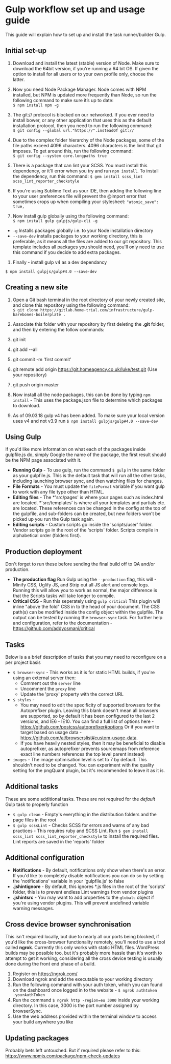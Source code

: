 # Gulp workflow set up and usage guide
This guide will explain how to set up and install the task runner/builder Gulp.

## Initial set-up

1.  Download and install the latest (stable) version of Node. Make sure to download the 64bit version, if you're running a 64 bit OS. If given the option to install for all users or to your own profile only, choose the latter.

1. Now you need Node Package Manager. Node comes with NPM installed, but NPM is updated more frequently than Node, so run the following command to make sure it’s up to date:  
`$ npm install npm -g`  

1.  The git:// protocol is blocked on our networked. If you ever need to install bower, or any other application that uses this as the default installation protocol, then you need to run the following command:  
`$ git config --global url."https://".insteadOf git://`  

1.  Due to the complex folder hierarchy of the Node packages, some of the file paths exceed 4096 characters. 4096 characters is the limit that git imposes. To get around this, run the following command:  
`$ git config --system core.longpaths true`

1. There is a package that can lint your SCSS. You must install this dependency, or it'll error when you try and run `npm install`. To install the dependency, run this command:
`$ gem install scss_lint scss_lint_reporter_checkstyle`

1. If you're using Sublime Text as your IDE, then adding the following line to your user preferences file will prevent the @import error that sometimes crops up when compiling your stylesheet:
`"atomic_save": true,`

1.  Now install gulp globally using the following command:  
`$ npm install gulp gulpjs/gulp-cli -g`
  +  `-g` Installs packages globally i.e. to your Node installation directory
  +  `--save-dev` installs packages to your working directory, this is preferable, as it means all the files are added to our git repository. This template includes all packages you should need, you'll only need to use this command if you decide to add extra packages.

1. Finally - install gulp v4 as a dev dependancy

`$ npm install gulpjs/gulp#4.0 --save-dev`

## Creating a new site

1.  Open a Git bash terminal in the root directory of your newly created site, and clone this repository using the following command:  
 `$ git clone https://gitlab.home-trial.com/infrastructure/gulp-barebones-boilerplate .`

1. Associate this folder with your repository by first deleting the **.git** folder, and then by entering the follow commands:
  1. git init
  1. git add --all
  1. git commit -m 'first commit'
  1. git remote add origin https://git.homeagency.co.uk/luke/test.git (Use your repository)
  1. git push origin master

1. Now install all the node packages, this can be done by typing `npm install` - This uses the package.json file to determine which packages to download.

1. As of 09.03.18 gulp v4 has been added. To make sure your local version uses v4 and not v3.9 run `$ npm install gulpjs/gulp#4.0 --save-dev`

## Using Gulp

If you'd like more information on what each of the packages inside gulpfile.js do, simply Google the name of the package, the first result should be the NPM page associated with it.

* **Running Gulp** - To use gulp, run the command `$ gulp` in the same folder as your gulpfile.js. This is the default task that will run all the other tasks, including launching browser sync, and then watching files for changes.
* **File Formats** -  You must update the `fileFormat` variable if you want gulp to work with any file type other than HTML.
* **Editing files** -  The *'src/pages' is where your pages such as index.html are located. *'src/templates' is where all your templates and partials etc. are located. These references can be changed in the config at the top of the gulpfile, and sub-folders can be created, but new folders won't be picked up you run the Gulp task again.
* **Editing scripts** - Custom scripts go inside the 'scripts/user' folder. Vendor scripts go in the root of the 'scripts' folder. Scripts compile in alphabetical order (folders first).

## Production deployment
Don't forget to run these before sending the final build off to QA and/or production.
* **The production flag** Run Gulp using the `--production` flag, this will - Minify CSS, Uglify JS, and Strip out all JS alert and console logs. Running this will allow you to work as normal, the major difference is that the Scripts tasks will take longer to compile.
* **Critical CSS** - Run this seperately using `gulp critical` This plugin will inline "above the fold" CSS in to the head of your document. The CSS path(s) can be modified inside the config object within the gulpfile. The output can be tested by running the `browser-sync` task. For further help and configuration, refer to the documentation - https://github.com/addyosmani/critical


## Tasks
Below is a a brief description of tasks that you may need to reconfigure on a per project basis
 * `$ browser-sync` - This works as it is for static HTML builds, if you're using an external server then:
    + Comment out the `server` line
    + Uncomment the `proxy` line
    + Update the 'proxy' property with the correct URL
 * `$ styles` - 
    + You may need to edit the specificity of supported browsers for the Autoprefixer plugin. Leaving this blank doesn't mean all browsers are supported, so by default it has been configured to the last 2 versions, and IE6 - IE10. You can find a full list of options here - https://github.com/postcss/autoprefixer#options Or if you want to target based on usage data - https://github.com/ai/browserslist#custom-usage-data.
    + If you have heavily nested styles, then it may be beneficial to disable autoprefixer, as autoprefixer prevents sourcemaps from reference exact line numbers references the top level parent instead)
 * `images` - The image optimisation level is set to 7 by default. This shouldn't need to be changed. You can experiment with the quality setting for the pngQuant plugin, but it's recommended to leave it as it is.

## Additional tasks
These are some additional tasks. These are not required for the *default* Gulp task to properly function
 * `$ gulp clean` - Empty's everything in the distribution folders and the page files in the root
 * `$ gulp scssLint` - Checks SCSS for errors and warns of any bad practices - This requires ruby and SCSS Lint. Run `$ gem install scss_lint scss_lint_reporter_checkstyle` to install the required files. Lint reports are saved in the 'reports' folder

## Additional configuration
* **Notifications** - By default, notifications only show when there's an error. If you'd like to completely disable notifications you can do so by setting the 'notifications' variable in your 'gulpfile.js' to false
* **.jshintignore** - By default, this ignores *.js files in the root of the 'scripts' folder, this is to prevent endless Lint warnings from vendor plugins
* **.jshintsrc** - You may want to add properties to the `globals` object if you're using vendor plugins. This will prevent undefined variable warning messages.

## Cross device browser synchronisation
This isn't required locally, but due to nearly all our ports being blocked, if you'd like the cross-browser functionality remotely, you'll need to use a tool called **ngrok**. Currently this only works with static HTML files. WordPress builds may be possible too, but it's probably more hassle than it's worth to attempt to get it working, considering all the cross device testing is usually done during the front end phase of a build.

 1. Register on https://ngrok.com/ 
 1. Download ngrok and add the executable to your working directory
 1. Run the following command with your auth token, which you can found on the dashboard once logged in to the website - `$ ngrok authtoken .yourAuthToken`
 1. Run the command `$ ngrok http -region=eu 3000` inside your working directory. In this case, 3000 is the port number assigned by browserSync.
 1. Use the web address provided within the terminal window to access your build anywhere you like

## Updating packages
Probably bets left untouched. But if required please refer to this: https://www.npmjs.com/package/npm-check-updates